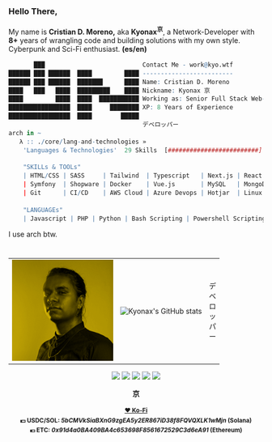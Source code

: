 <!--
*    ___  _______   ___  __  _______
*   / _ \/ __/ _ | / _ \/  |/  / __/
*  / , _/ _// __ |/ // / /|_/ / _/
* /_/|_/___/_/ |_/____/_/  /_/___v1.0
* @kyonax_on_tech
*
* Read-and-Learn about me and my code, all my world
* translated into digital algorithms.
*
* Last Updated: Mar 05 2025
*
* Cristian D. Moreno - Kyonax
* iamkyo@kyo.wtf
-->

### Hello There,
My name is **Cristian D. Moreno,** aka **Kyonax<sup>京</sup>**, a Network-Developer with **8+** years of wrangling code and building solutions with my own style. Cyberpunk and Sci-Fi enthusiast. **(es/en)**

``` r
       ███                           Contact Me - work@kyo.wtf
██████ ███ ██████  ████         ████ -------------------------
██████ ███ ██████  ███████      ████ Name: Cristian D. Moreno
████   ███   ████  █████████    ████ Nickname: Kyonax 京
████         ████  ████  ███████████ Working as: Senior Full Stack Web-Dev
█████████████████  ████     ████████ XP: 8 Years of Experience
█████████████████  ████        █████ 
                                     デベロッパー
arch in ~ 
   λ :: ./core/lang-and-technologies »
    'Languages & Technologies'  29 Skills  [#########################] loading
    
    "SKILLs & TOOLs"
    | HTML/CSS | SASS     | Tailwind  | Typescript   | Next.js | React.js | Express.js | Node.js   |
    | Symfony  | Shopware | Docker    | Vue.js       | MySQL   | MongoDB  | Grunt.js   | Gulp.js   |
    | Git      | CI/CD    | AWS Cloud | Azure Devops | Hotjar  | Linux    | GA4        | Wordpress |
    
    "LANGUAGEs"
    | Javascript | PHP | Python | Bash Scripting | Powershell Scripting |
```

I use arch btw.
#

<div align="center">
<table>
  <tr>
    <td>
      <img src="https://github.com/Kyonax/Kyonax/blob/master/src/professional_photo.png" width="200"/>
    </td>
    <td>
      <img src="https://github-readme-stats.vercel.app/api?username=Kyonax&theme=great-gatsby" alt="Kyonax's GitHub stats"/>
    </td>
    <td>
      デ<br>ベ<br>ロ<br>ッ<br>パ<br>ー
    </td>
  </tr>
</table>
</div>

<p align="center"> 
  <a href="https://www.reddit.com/user/kyonax_on"><img src="https://img.shields.io/reddit/user-karma/combined/kyonax_on?style=social&logo=reddit&logoColor=%23FFD400"/><a/>
  <img src="https://img.shields.io/github/followers/Kyonax?style=social&logo=github&logoColor=%23FFD400"/>
  <a href="https://twitter.com/kyonax_on_tech"><img src="https://img.shields.io/twitter/url?url=https%3A%2F%2Ftwitter.com%2Fkyonax_on_tech&style=social&logoColor=%23FFD400&label=Twitter"/><a/>
  <a href="https://www.instagram.com/is.kyonax/"><img src="https://img.shields.io/twitter/url?url=https%3A%2F%2Finstagram.com%2Fis.kyonax&style=social&logo=instagram&logoColor=%23FFD400&label=Instagram"/><a/>
  <a href="https://www.linkedin.com/in/kyonax/"><img src="https://img.shields.io/twitter/url?url=https%3A%2F%2Fwww.linkedin.com%2Fin%2Fkyonax%2F&style=social&logo=linkedin&logoColor=%23FFD400&label=Linkedin"/><a/> 
<p/>

<div/>

<p align="center">
<samp>
  <a><strong>京</strong></a>
  <br>
  <br>
  <sup>
    <b>
    <a href="https://ko-fi.com/kyonax_on_tech">❤️ Ko-Fi</a>
    </b>
    <br>
    <b>💵 USDC/SOL: <i>5bCMVkSiaBXnG9zgEA5y2ER867iD38f8FQVQXLK1wMjn</i> (Solana)
    <br>
    <b>💶 ETC:</b> <i>0x91d4a0BA409BA4c653698F8561672529C3d6eA91</i> (Ethereum)
    <br>
  </sup>
</samp>
</p>
<table/>
